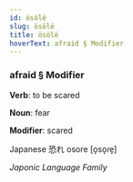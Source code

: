 ```yaml
---
id: ösölë
slug: ösölë
title: ösölë
hoverText: afraid § Modifier
---
```


### afraid § Modifier

**Verb**: to be scared

**Noun**: fear

**Modifier**: scared

Japanese 恐れ osore [o̞so̞ɾe̞]

*Japonic Language Family*